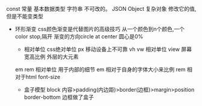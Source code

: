 const 常量
基本数据类型 字符串 不可改的。
JSON Object 复杂对象 修改它的值,但是不能变类型

- 环形渐变
    css颜色渐变是代替图片的高级技巧
    从一个颜色到n个颜色,一个color stop,隔开
    渐变的方向circle at center 圆心是0%

    - 相对单位
    css绝对单位  px 移动设备上不可靠
    vh vw 相对单位  view 屏幕宽高比例 外层的大元素

    em rem 相对单位 用于内部的细节
    em 相对于自身的字体大小来比例
    rem 相对于html font-size

    - 盒子模型
    block 内容>padding(内边距)>border(边框)>margin>position
    border-bottom 边框做了盒子